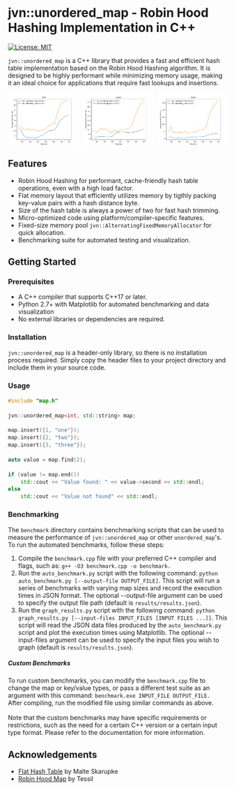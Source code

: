# jvn::unordered_map - Robin Hood Hashing Implementation in C++
[![License: MIT](https://img.shields.io/badge/License-MIT-yellow.svg)](https://opensource.org/licenses/MIT)

`jvn::unordered_map` is a C++ library that provides a fast and efficient hash table implementation based on the Robin Hood Hashing algorithm. It is designed to be highly performant while minimizing memory usage, making it an ideal choice for applications that require fast lookups and insertions.
<br>
<div style="display:flex; justify-content:space-between;">
    <img src="/benchmark/results/figure_find.png" alt="Performance graph of insert" style="width:32%;">
    <img src="/benchmark/results/figure_insert.png" alt="Performance graph of find" style="width:32%;">
    <img src="/benchmark/results/figure_erase.png" alt="Performance graph of erase" style="width:32%;">
</div>

## Features

* Robin Hood Hashing for performant, cache-friendly hash table operations, even with a high load factor.
* Flat memory layout that efficiently utilizes memory by tigthly packing key-value pairs with a hash distance byte.
* Size of the hash table is always a power of two for fast hash trimming.
* Micro-optimized code using platform/compiler-specific features.
* Fixed-size memory pool `jvn::AlternatingFixedMemoryAllocator` for quick allocation.
* Benchmarking suite for automated testing and visualization.

## Getting Started

### Prerequisites

* A C++ compiler that supports C++17 or later.
* Python 2.7+ with Matplotlib for automated benchmarking and data visualization
* No external libraries or dependencies are required.

### Installation

`jvn::unordered_map` is a header-only library, so there is no installation process required. Simply copy the header files to your project directory and include them in your source code.

### Usage

```cpp
#include "map.h"

jvn::unordered_map<int, std::string> map;

map.insert({1, "one"});
map.insert({2, "two"});
map.insert({3, "three"});

auto value = map.find(2);

if (value != map.end())
    std::cout << "Value found: " << value->second << std::endl;
else
    std::cout << "Value not found" << std::endl;
```
### Benchmarking

The `benchmark` directory contains benchmarking scripts that can be used to measure the performance of `jvn::unordered_map` or other `unordered_map`'s. To run the automated benchmarks, follow these steps:

1. Compile the `benchmark.cpp` file with your preferred C++ compiler and flags, such as: `g++ -O3 benchmark.cpp -o benchmark.`
2. Run the `auto_benchmark.py` script with the following command: `python auto_benchmark.py [--output-file OUTPUT_FILE]`. This script will run a series of benchmarks with varying map sizes and record the execution times in JSON format. The optional --output-file argument can be used to specify the output file path (default is `results/results.json`).
5. Run the `graph_results.py` script with the following command: `python graph_results.py [--input-files INPUT_FILES [INPUT FILES ...]]`. This script will read the JSON data files produced by the `auto_benchmark.py` script and plot the execution times using Matplotlib. The optional --input-files argument can be used to specify the input files you wish to graph (default is `results/results.json`).

##### Custom Benchmarks

To run custom benchmarks, you can modify the `benchmark.cpp` file to change the map or key/value types, or pass a different test suite as an argument with this command: `benchmark.exe INPUT_FILE OUTPUT_FILE.`<br>
After compiling, run the modified file using similar commands as above.<br> 
<br>
Note that the custom benchmarks may have specific requirements or restrictions, such as the need for a certain C++ version or a certain input type format. Please refer to the documentation for more information.

## Acknowledgements

* [Flat Hash Table](https://github.com/skarupke/flat_hash_map) by Malte Skarupke
* [Robin Hood Map](https://github.com/Tessil/robin-map "Robin-hood Map") by Tessil
